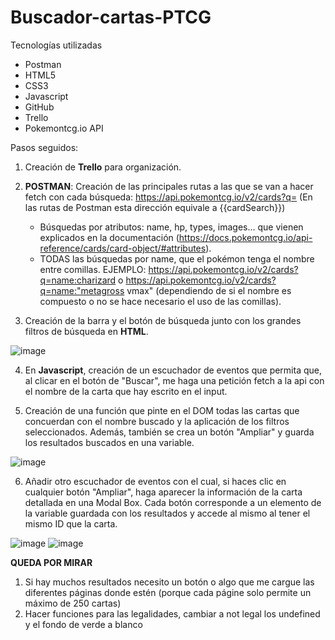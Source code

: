 # Buscador-cartas-PTCG

Tecnologías utilizadas
 - Postman
 - HTML5
 - CSS3
 - Javascript
 - GitHub
 - Trello
 - Pokemontcg.io API

Pasos seguidos:
1. Creación de **Trello** para organización.

2. **POSTMAN**:
Creación de las principales rutas a las que se van a hacer fetch con cada búsqueda: https://api.pokemontcg.io/v2/cards?q= (En las rutas de Postman esta dirección equivale a {{cardSearch}})
    - Búsquedas por atributos: name, hp, types, images... que vienen explicados en la documentación (https://docs.pokemontcg.io/api-reference/cards/card-object/#attributes).
    - TODAS las búsquedas por name, que el pokémon tenga el nombre entre comillas. EJEMPLO: https://api.pokemontcg.io/v2/cards?q=name:charizard o https://api.pokemontcg.io/v2/cards?q=name:"metagross vmax" (dependiendo de si el nombre es compuesto o no se hace necesario el uso de las comillas).

3. Creación de la barra y el botón de búsqueda junto con los grandes filtros de búsqueda en **HTML**.

![image](https://github.com/2Tucho/Buscador-cartas-PTCG/assets/105043263/d4d51a9e-fafb-49c0-9b33-09ed3307ed5a)

4. En **Javascript**, creación de un escuchador de eventos que permita que, al clicar en el botón de "Buscar", me haga una petición fetch a la api con el nombre de la carta que hay escrito en el input.

5. Creación de una función que pinte en el DOM todas las cartas que concuerdan con el nombre buscado y la aplicación de los filtros seleccionados. Además, también se crea un botón "Ampliar" y guarda los resultados buscados en una variable.

![image](https://github.com/2Tucho/Buscador-cartas-PTCG/assets/105043263/47fd7e1f-4b72-4549-9805-e02c7acb1513)

6. Añadir otro escuchador de eventos con el cual, si haces clic en cualquier botón "Ampliar", haga aparecer la información de la carta detallada en una Modal Box. Cada botón corresponde a un elemento de la variable guardada con los resultados y accede al mismo al tener el mismo ID que la carta.

![image](https://github.com/2Tucho/Buscador-cartas-PTCG/assets/105043263/536b409a-8e89-46c2-99fe-9300c548d3c9)
![image](https://github.com/2Tucho/Buscador-cartas-PTCG/assets/105043263/39bf0717-8376-439a-a9ae-7cd58cd805bb)


**QUEDA POR MIRAR**
1. Si hay muchos resultados necesito un botón o algo que me cargue las diferentes páginas donde estén (porque cada págine solo permite un máximo de 250 cartas)
2. Hacer funciones para las legalidades, cambiar a not legal los undefined y el fondo de verde a blanco